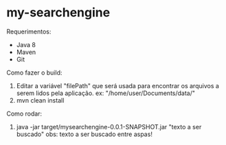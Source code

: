# my-searchengine

Requerimentos:
- Java 8
- Maven
- Git

Como fazer o build:
1) Editar a variável "filePath" que será usada para encontrar os arquivos a serem lidos pela aplicação.
ex: "/home/user/Documents/data/"
2) mvn clean install

Como rodar:
1) java -jar target/mysearchengine-0.0.1-SNAPSHOT.jar "texto a ser buscado"
obs: texto a ser buscado entre aspas!
